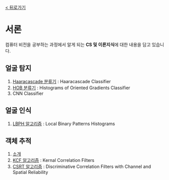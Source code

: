[< 뒤로가기](../../README.md)

# 서론

컴퓨터 비전을 공부하는 과정에서 알게 되는 **CS 및 이론지식**에 대한 내용을 담고 있습니다.

## 얼굴 탐지

1. [Haaracascade 분류기](./2_Haaracascade_%EB%B6%84%EB%A5%98%EA%B8%B0.md) : Haaracascade Classifier
2. [HOB 분류기](./3_HOG_%EB%B6%84%EB%A5%98%EA%B8%B0.md) : Histograms of Oriented Gradients Classifier
3. CNN Classifier

## 얼굴 인식

1. [LBPH 알고리즘](./4_LBPH_%EC%95%8C%EA%B3%A0%EB%A6%AC%EC%A6%98.md) : Local Binary Patterns Histograms

## 객체 추적

1. [소개](./5_Object_Tracking.md)
2. [KCF 알고리즘](./6_Object_Tracking_KCF.md) : Kernal Correlation Filters
3. [CSRT 알고리즘](./7_Object_Tracking_CSRT.md) : Discriminative Correlation Filters with Channel and Spatial Reliability

